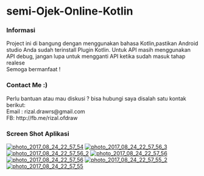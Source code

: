 # semi-Ojek-Online-Kotlin
<h3>Informasi</h3>
Project ini di bangung dengan menggunakan bahasa Kotlin,pastikan Android studio Anda sudah terinstall Plugin Kotlin.
Untuk API masih menggunakan API debug, jangan lupa untuk mengganti API ketika sudah masuk tahap realese
<br/>
Semoga bermanfaat !

<h3>Contact Me :)</h3>
Perlu bantuan atau mau diskusi ? bisa hubungi saya disalah satu kontak berikut:<br/>
Email : rizal.drawrs@gmail.com<br/>
FB: http://fb.me/rizal.ofdraw<br/>

<h3>Screen Shot Aplikasi</h3>
<a href="https://ibb.co/eZNnCQ"><img src="https://preview.ibb.co/g7xLXQ/photo_2017_08_24_22_57_54.jpg" alt="photo_2017_08_24_22_57_54" border="0"></a>
<a href="https://ibb.co/ihChe5"><img src="https://preview.ibb.co/dgG8K5/photo_2017_08_24_22_57_56_3.jpg" alt="photo_2017_08_24_22_57_56_3" border="0"></a>
<a href="https://ibb.co/mYuHCQ"><img src="https://preview.ibb.co/iL0Dmk/photo_2017_08_24_22_57_56_2.jpg" alt="photo_2017_08_24_22_57_56_2" border="0"></a>
<a href="https://ibb.co/iwOYmk"><img src="https://preview.ibb.co/eDdcCQ/photo_2017_08_24_22_57_56.jpg" alt="photo_2017_08_24_22_57_56" border="0"></a>
<a href="https://ibb.co/iwOYmk"><img src="https://preview.ibb.co/eDdcCQ/photo_2017_08_24_22_57_56.jpg" alt="photo_2017_08_24_22_57_56" border="0"></a>
<a href="https://ibb.co/fwy5z5"><img src="https://preview.ibb.co/fSqw6k/photo_2017_08_24_22_57_55_2.jpg" alt="photo_2017_08_24_22_57_55_2" border="0"></a>
<a href="https://ibb.co/bAtG6k"><img src="https://preview.ibb.co/bJbEsQ/photo_2017_08_24_22_57_55.jpg" alt="photo_2017_08_24_22_57_55" border="0"></a>


